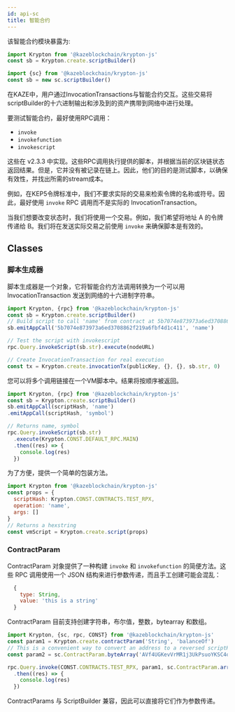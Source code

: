 ```yaml
---
id: api-sc
title: 智能合约
---
```


该智能合约模块暴露为:

```js
import Krypton from '@kazeblockchain/krypton-js'
const sb = Krypton.create.scriptBuilder()

import {sc} from '@kazeblockchain/krypton-js'
const sb = new sc.scriptBuilder()
```

在KAZE中，用户通过InvocationTransactions与智能合约交互。这些交易将scriptBuilder的十六进制输出和涉及到的资产携带到网络中进行处理。

要测试智能合约，最好使用RPC调用：

- `invoke`
- `invokefunction`
- `invokescript`

这些在 v2.3.3 中实现。这些RPC调用执行提供的脚本，并根据当前的区块链状态返回结果。但是，它并没有被记录在链上。因此，他们的目的是测试脚本，以确保有效性，并找出所需的stream成本。

例如，在KEP5令牌标准中，我们不要求实际的交易来检索令牌的名称或符号。因此，最好使用 `invoke` RPC 调用而不是实际的 InvocationTransaction。

当我们想要改变状态时，我们将使用一个交易。例如，我们希望将地址 A 的令牌传递给 B。我们将在发送实际交易之前使用 `invoke` 来确保脚本是有效的。

## Classes

### 脚本生成器

脚本生成器是一个对象，它将智能合约方法调用转换为一个可以用 InvocationTransaction 发送到网络的十六进制字符串。

```js
import Krypton, {rpc} from '@kazeblockchain/krypton-js'
const sb = Krypton.create.scriptBuilder()
// Build script to call 'name' from contract at 5b7074e873973a6ed3708862f219a6fbf4d1c411
sb.emitAppCall('5b7074e873973a6ed3708862f219a6fbf4d1c411', 'name')

// Test the script with invokescript
rpc.Query.invokeScript(sb.str).execute(nodeURL)

// Create InvocationTransaction for real execution
const tx = Krypton.create.invocationTx(publicKey, {}, {}, sb.str, 0)
```

您可以将多个调用链接在一个VM脚本中。结果将按顺序被返回。

```js
import Krypton, {rpc} from '@kazeblockchain/krypton-js'
const sb = Krypton.create.scriptBuilder()
sb.emitAppCall(scriptHash, 'name')
.emitAppCall(scriptHash, 'symbol')

// Returns name, symbol
rpc.Query.invokeScript(sb.str)
  .execute(Krypton.CONST.DEFAULT_RPC.MAIN)
  .then((res) => {
    console.log(res)
  })
```

为了方便，提供一个简单的包装方法。

```js
import Krypton from '@kazeblockchain/krypton-js'
const props = {
  scriptHash: Krypton.CONST.CONTRACTS.TEST_RPX,
  operation: 'name',
  args: []
}
// Returns a hexstring
const vmScript = Krypton.create.script(props)
```

### ContractParam

ContractParam 对象提供了一种构建 `invoke` 和 `invokefunction` 的简便方法。这些 RPC 调用使用一个 JSON 结构来进行参数传递，而且手工创建可能会混乱：

```js
  {
    type: String,
    value: 'this is a string'
  }
```

ContractParam 目前支持创建字符串，布尔值，整数，bytearray 和数组。

```js
import Krypton, {sc, rpc, CONST} from '@kazeblockchain/krypton-js'
const param1 = Krypton.create.contractParam('String', 'balanceOf')
// This is a convenient way to convert an address to a reversed scriptHash that smart contracts use.
const param2 = sc.ContractParam.byteArray('AVf4UGKevVrMR1j3UkPsuoYKSC4ocoAkKx', 'address')

rpc.Query.invoke(CONST.CONTRACTS.TEST_RPX, param1, sc.ContractParam.array(param2))
  .then((res) => {
    console.log(res)
  })
```

ContractParams 与 ScriptBuilder 兼容，因此可以直接将它们作为参数传递。
